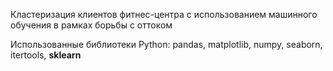Кластеризация клиентов фитнес-центра с использованием машинного обучения в рамках борьбы с оттоком 

Использованные библиотеки Python: pandas, matplotlib, numpy, seaborn, itertools, **sklearn**
